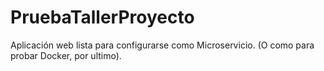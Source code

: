 # PruebaTallerProyecto
Aplicación web lista para configurarse como Microservicio. (O como para probar Docker, por ultimo).

